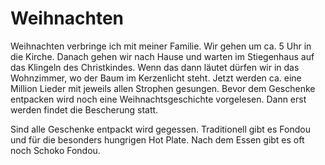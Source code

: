 # Weihnachten

Weihnachten verbringe ich mit meiner Familie. Wir gehen um ca. 5 Uhr in die Kirche. Danach gehen wir nach Hause und warten im Stiegenhaus auf das Klingeln des Christkindes. Wenn das dann läutet dürfen wir in das Wohnzimmer, wo der Baum im Kerzenlicht steht. Jetzt werden ca. eine Million Lieder mit jeweils allen Strophen gesungen. Bevor dem Geschenke entpacken wird noch eine Weihnachtsgeschichte vorgelesen. Dann erst werden findet die Bescherung statt.

Sind alle Geschenke entpackt wird gegessen. Traditionell gibt es Fondou und für die besonders hungrigen Hot Plate. Nach dem Essen gibt es oft noch Schoko Fondou.

